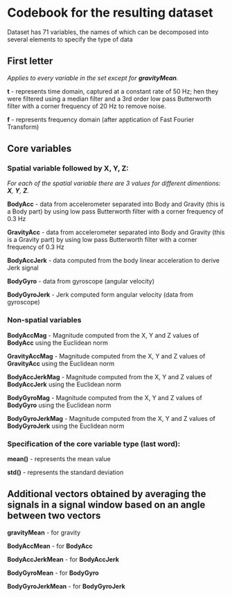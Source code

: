 # Codebook for the resulting dataset

Dataset has 71 variables, the names of which can be decomposed into several elements to specify the type of data

## First letter
_Applies to every variable in the set except for __gravityMean__._

__t__ - represents time domain, captured at a constant rate of 50 Hz; hen they were filtered using a median filter and a 3rd order low pass Butterworth filter with a corner frequency of 20 Hz to remove noise.

__f__ - represents frequency domain (after apptication of Fast Fourier Transform)

## Core variables
### Spatial variable followed by X, Y, Z:
_For each of the spatial variable there are 3 values for different dimentions: __X__, __Y__, __Z__._

__BodyAcc__ - data from accelerometer separated into Body and Gravity (this is a Body part) by using low pass Butterworth filter with a corner frequency of 0.3 Hz

__GravityAcc__ - data from accelerometer separated into Body and Gravity (this is a Gravity part) by using low pass Butterworth filter with a corner frequency of 0.3 Hz

__BodyAccJerk__ - data computed from the body linear acceleration to derive Jerk signal

__BodyGyro__ - data from gyroscope (angular velocity)

__BodyGyroJerk__ - Jerk computed form angular velocity (data from gyroscope)


### Non-spatial variables
__BodyAccMag__ - Magnitude computed from the X, Y and Z values of __BodyAcc__ using the Euclidean norm

__GravityAccMag__ - Magnitude computed from the X, Y and Z values of __GravityAcc__ using the Euclidean norm

__BodyAccJerkMag__ - Magnitude computed from the X, Y and Z values of __BodyAccJerk__ using the Euclidean norm

__BodyGyroMag__ - Magnitude computed from the X, Y and Z values of  __BodyGyro__ using the Euclidean norm

__BodyGyroJerkMag__ - Magnitude computed from the X, Y and Z values of __BodyGyroJerk__ using the Euclidean norm


### Specification of the core variable type (last word):
__mean()__ - represents the mean value

__std()__ - represents the standard deviation


## Additional vectors obtained by averaging the signals in a signal window  based on an angle between two vectors
__gravityMean__ - for gravity

__BodyAccMean__ - for __BodyAcc__

__BodyAccJerkMean__ - for __BodyAccJerk__

__BodyGyroMean__ - for __BodyGyro__

__BodyGyroJerkMean__ - for __BodyGyroJerk__


